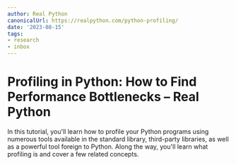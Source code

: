 ```yaml
---
author: Real Python
canonicalUrl: https://realpython.com/python-profiling/
date: '2023-08-15'
tags:
- research
- inbox
---
```


# Profiling in Python: How to Find Performance Bottlenecks – Real Python

In this tutorial, you'll learn how to profile your Python programs using numerous tools available in the standard library, third-party libraries, as well as a powerful tool foreign to Python. Along the way, you'll learn what profiling is and cover a few related concepts.
